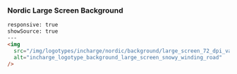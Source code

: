 ### Nordic Large Screen Background

```html
responsive: true
showSource: true 
---
<img
  src="/img/logotypes/incharge/nordic/background/large_screen_72_dpi_vattenfall_general_snowy_winding_road.png"
  alt="incharge_logotype_background_large_screen_snowy_winding_road"
/>
```


